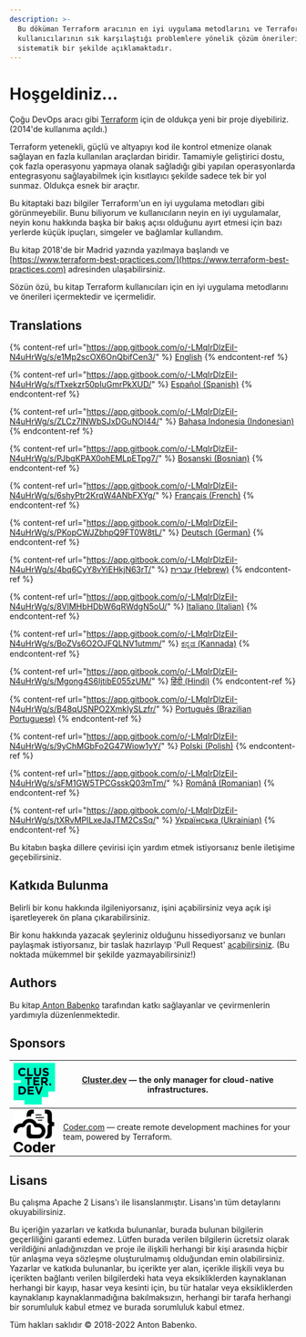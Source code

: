 ```yaml
---
description: >-
  Bu döküman Terraform aracının en iyi uygulama metodlarını ve Terraform
  kullanıcılarının sık karşılaştığı problemlere yönelik çözüm önerilerini
  sistematik bir şekilde açıklamaktadır.
---
```


# Hoşgeldiniz...

Çoğu DevOps aracı gibi [Terraform](https://www.terraform.io/) için de oldukça yeni bir proje diyebiliriz. (2014'de kullanıma açıldı.)

Terraform yetenekli, güçlü ve altyapıyı kod ile kontrol etmenize olanak sağlayan en fazla kullanılan araçlardan biridir. Tamamiyle geliştirici dostu, çok fazla operasyonu yapmaya olanak sağladığı gibi yapılan operasyonlarda entegrasyonu sağlayabilmek için kısıtlayıcı şekilde sadece tek bir yol sunmaz. Oldukça esnek bir araçtır.

Bu kitaptaki bazı bilgiler Terraform'un en iyi uygulama metodları gibi görünmeyebilir. Bunu biliyorum ve kullanıcıların neyin en iyi uygulamalar, neyin konu hakkında başka bir bakış açısı olduğunu ayırt etmesi için bazı yerlerde küçük ipuçları, simgeler ve bağlamlar kullandım.

Bu kitap 2018'de bir Madrid yazında yazılmaya başlandı ve  [https://www.terraform-best-practices.com/](https://www.terraform-best-practices.com) adresinden ulaşabilirsiniz.

Sözün özü, bu kitap Terraform kullanıcıları için en iyi uygulama metodlarını ve önerileri içermektedir ve içermelidir.

## Translations

{% content-ref url="https://app.gitbook.com/o/-LMqIrDlzEiI-N4uHrWg/s/e1Mp2scOX6OnQbifCen3/" %}
[English](https://app.gitbook.com/o/-LMqIrDlzEiI-N4uHrWg/s/e1Mp2scOX6OnQbifCen3/)
{% endcontent-ref %}

{% content-ref url="https://app.gitbook.com/o/-LMqIrDlzEiI-N4uHrWg/s/fTxekzr50pIuGmrPkXUD/" %}
[Español (Spanish)](https://app.gitbook.com/o/-LMqIrDlzEiI-N4uHrWg/s/fTxekzr50pIuGmrPkXUD/)
{% endcontent-ref %}

{% content-ref url="https://app.gitbook.com/o/-LMqIrDlzEiI-N4uHrWg/s/ZLCz7lNWbSJxDGuNOI44/" %}
[Bahasa Indonesia (Indonesian)](https://app.gitbook.com/o/-LMqIrDlzEiI-N4uHrWg/s/ZLCz7lNWbSJxDGuNOI44/)
{% endcontent-ref %}

{% content-ref url="https://app.gitbook.com/o/-LMqIrDlzEiI-N4uHrWg/s/PJbgKPAX0ohEMLpETpg7/" %}
[Bosanski (Bosnian)](https://app.gitbook.com/o/-LMqIrDlzEiI-N4uHrWg/s/PJbgKPAX0ohEMLpETpg7/)
{% endcontent-ref %}

{% content-ref url="https://app.gitbook.com/o/-LMqIrDlzEiI-N4uHrWg/s/6shyPtr2KrqW4ANbFXYg/" %}
[Français (French)](https://app.gitbook.com/o/-LMqIrDlzEiI-N4uHrWg/s/6shyPtr2KrqW4ANbFXYg/)
{% endcontent-ref %}

{% content-ref url="https://app.gitbook.com/o/-LMqIrDlzEiI-N4uHrWg/s/PKopCWJZbhpQ9FT0W8tL/" %}
[Deutsch (German)](https://app.gitbook.com/o/-LMqIrDlzEiI-N4uHrWg/s/PKopCWJZbhpQ9FT0W8tL/)
{% endcontent-ref %}

{% content-ref url="https://app.gitbook.com/o/-LMqIrDlzEiI-N4uHrWg/s/4bq6CyY8vYiEHkjN63rT/" %}
[עברית (Hebrew)](https://app.gitbook.com/o/-LMqIrDlzEiI-N4uHrWg/s/4bq6CyY8vYiEHkjN63rT/)
{% endcontent-ref %}

{% content-ref url="https://app.gitbook.com/o/-LMqIrDlzEiI-N4uHrWg/s/8VlMHbHDbW6qRWdgN5oU/" %}
[Italiano (Italian)](https://app.gitbook.com/o/-LMqIrDlzEiI-N4uHrWg/s/8VlMHbHDbW6qRWdgN5oU/)
{% endcontent-ref %}

{% content-ref url="https://app.gitbook.com/o/-LMqIrDlzEiI-N4uHrWg/s/BoZVs6O2OJFQLNV1utmm/" %}
[ಕನ್ನಡ (Kannada)](https://app.gitbook.com/o/-LMqIrDlzEiI-N4uHrWg/s/BoZVs6O2OJFQLNV1utmm/)
{% endcontent-ref %}

{% content-ref url="https://app.gitbook.com/o/-LMqIrDlzEiI-N4uHrWg/s/Mgong4S6IjtibE055zUM/" %}
[हिंदी (Hindi)](https://app.gitbook.com/o/-LMqIrDlzEiI-N4uHrWg/s/Mgong4S6IjtibE055zUM/)
{% endcontent-ref %}

{% content-ref url="https://app.gitbook.com/o/-LMqIrDlzEiI-N4uHrWg/s/B48qUSNPO2XmkIySLzfr/" %}
[Português (Brazilian Portuguese)](https://app.gitbook.com/o/-LMqIrDlzEiI-N4uHrWg/s/B48qUSNPO2XmkIySLzfr/)
{% endcontent-ref %}

{% content-ref url="https://app.gitbook.com/o/-LMqIrDlzEiI-N4uHrWg/s/9yChMGbFo2G47Wiow1yY/" %}
[Polski (Polish)](https://app.gitbook.com/o/-LMqIrDlzEiI-N4uHrWg/s/9yChMGbFo2G47Wiow1yY/)
{% endcontent-ref %}

{% content-ref url="https://app.gitbook.com/o/-LMqIrDlzEiI-N4uHrWg/s/sFM1GW5TPCGsskQ03mTm/" %}
[Română (Romanian)](https://app.gitbook.com/o/-LMqIrDlzEiI-N4uHrWg/s/sFM1GW5TPCGsskQ03mTm/)
{% endcontent-ref %}

{% content-ref url="https://app.gitbook.com/o/-LMqIrDlzEiI-N4uHrWg/s/tXRvMPILxeJaJTM2CsSq/" %}
[Українська (Ukrainian)](https://app.gitbook.com/o/-LMqIrDlzEiI-N4uHrWg/s/tXRvMPILxeJaJTM2CsSq/)
{% endcontent-ref %}

Bu kitabın başka dillere çevirisi için yardım etmek istiyorsanız benle iletişime geçebilirsiniz.

## Katkıda Bulunma

Belirli bir konu hakkında ilgileniyorsanız, işini açabilirsiniz veya açık işi işaretleyerek ön plana çıkarabilirsiniz.

Bir konu hakkında yazacak şeyleriniz olduğunu hissediyorsanız ve bunları paylaşmak istiyorsanız, bir taslak hazırlayıp 'Pull Request' [açabilirsiniz](https://github.com/antonbabenko/terraform-best-practices/issues). (Bu noktada mükemmel bir şekilde yazmayabilirsiniz!)

## Authors

Bu kitap[ Anton Babenko](https://github.com/antonbabenko) tarafından katkı sağlayanlar ve çevirmenlerin yardımıyla düzenlenmektedir.

## Sponsors

| [![](.gitbook/assets/cluster-dev-logo-site.png)](https://cluster.dev) | [Cluster.dev](http://cluster.dev) — the only manager for cloud-native infrastructures.                   |
| --------------------------------------------------------------------- | -------------------------------------------------------------------------------------------------------- |
| [![](.gitbook/assets/coder-logo-for-sponsor.png)](http://coder.com/)  | [Coder.com](http://coder.com/) — create remote development machines for your team, powered by Terraform. |

## Lisans

Bu çalışma Apache 2 Lisans'ı ile lisanslanmıştır. Lisans'ın tüm detaylarını okuyabilirsiniz.

Bu içeriğin yazarları ve katkıda bulunanlar, burada bulunan bilgilerin geçerliliğini garanti edemez. Lütfen burada verilen bilgilerin ücretsiz olarak verildiğini anladığınızdan ve proje ile ilişkili herhangi bir kişi arasında hiçbir tür anlaşma veya sözleşme oluşturulmamış olduğundan emin olabilirsiniz. Yazarlar ve katkıda bulunanlar, bu içerikte yer alan, içerikle ilişkili veya bu içerikten bağlantı verilen bilgilerdeki hata veya eksikliklerden kaynaklanan herhangi bir kayıp, hasar veya kesinti için, bu tür hatalar veya eksikliklerden kaynaklanıp kaynaklanmadığına bakılmaksızın, herhangi bir tarafa herhangi bir sorumluluk kabul etmez ve burada sorumluluk kabul etmez.

Tüm hakları saklıdır © 2018-2022 Anton Babenko.
